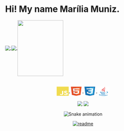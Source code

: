 <h1> Hi! My name Marília Muniz. </h1>

<div>
  <a href="https://github.com/GabiMuniz1">
  <img height="150em"   align="center" src="https://github-readme-stats.vercel.app/api?username=GabiMuniz1&show_icons=true&theme=react&include_all_commits=true&count_private=true"/>
  <img height="140em"  align="center" src="https://github-readme-stats.vercel.app/api/top-langs/?username=GabiMuniz1&layout=compact&langs_count=7&theme=react"/>
  <img height="180" width="148" align="center" src="https://media1.tenor.com/images/68e8337fb4eb7e40645d832c64762a8b/tenor.gif?itemid=19443613">
</div>
   
 <br>
  <div  align="center"> 
  <div style="display: inline_block"><br>
  <img align="center" alt="Rafa-Js" height="30" width="40" src="https://raw.githubusercontent.com/devicons/devicon/master/icons/javascript/javascript-plain.svg">
  <img align="center" alt="HTML" height="30" width="40" src="https://raw.githubusercontent.com/devicons/devicon/master/icons/html5/html5-original.svg">
  <img align="center" alt="CSS" height="30" width="40" src="https://raw.githubusercontent.com/devicons/devicon/master/icons/css3/css3-original.svg">
  <img align="center" alt="java" height="30" width="40" src="https://raw.githubusercontent.com/devicons/devicon/master/icons/java/java-original.svg">
 
    
</div>
 <br>

  <div  align="center">
  <a href="https://www.instagram.com/gabi._muniz/" target="_blank"><img src="https://img.shields.io/badge/-Instagram-%23E4405F?style=for-the-badge&logo=instagram&logoColor=white" target="_blank"></a>
  <a href="https://www.linkedin.com/in/mariliamuniz/" target="_blank"><img src="https://img.shields.io/badge/-LinkedIn-%230077B5?style=for-the-badge&logo=linkedin&logoColor=white" target="_blank"></a> 
 
  ![Snake animation](https://github.com/GabiMuniz1/GabiMuniz1/blob/output/github-contribution-grid-snake.svg)
 
</div>
 
[![readme](https://github-readme-stats.vercel.app/api/pin/?username=GabiMuniz1&repo=GabiMuniz1&theme=react)](https://github.com/GabiMuniz1/GabiMuniz1)
